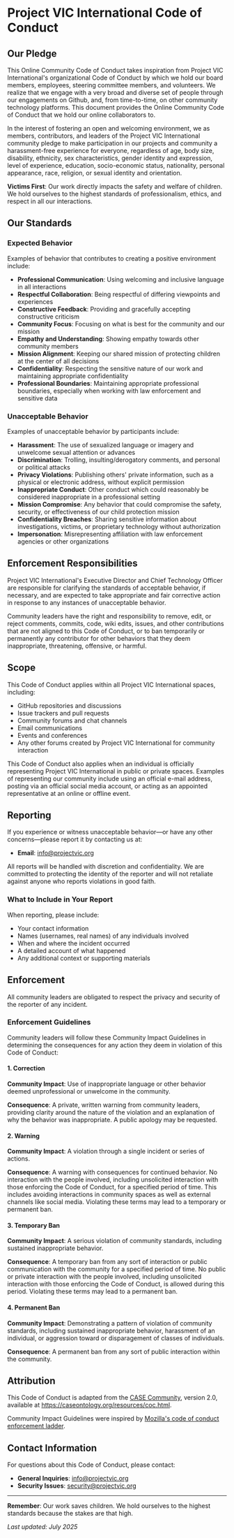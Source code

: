 # Project VIC International Code of Conduct

## Our Pledge
This Online Community Code of Conduct takes inspiration from Project VIC International's organizational Code of Conduct by which we hold our board members, employees, steering committee members, and volunteers. We realize that we engage with a very broad and diverse set of people through our engagements on Github, and, from time-to-time, on other community technology platforms. This document provides the Online Community Code of Conduct that we hold our online collaborators to.

In the interest of fostering an open and welcoming environment, we as members, contributors, and leaders of the Project VIC International community pledge to make participation in our projects and community a harassment-free experience for everyone, regardless of age, body size, disability, ethnicity, sex characteristics, gender identity and expression, level of experience, education, socio-economic status, nationality, personal appearance, race, religion, or sexual identity and orientation.

**Victims First**: Our work directly impacts the safety and welfare of children. We hold ourselves to the highest standards of professionalism, ethics, and respect in all our interactions.

## Our Standards

### Expected Behavior

Examples of behavior that contributes to creating a positive environment include:

* **Professional Communication**: Using welcoming and inclusive language in all interactions
* **Respectful Collaboration**: Being respectful of differing viewpoints and experiences
* **Constructive Feedback**: Providing and gracefully accepting constructive criticism
* **Community Focus**: Focusing on what is best for the community and our mission
* **Empathy and Understanding**: Showing empathy towards other community members
* **Mission Alignment**: Keeping our shared mission of protecting children at the center of all decisions
* **Confidentiality**: Respecting the sensitive nature of our work and maintaining appropriate confidentiality
* **Professional Boundaries**: Maintaining appropriate professional boundaries, especially when working with law enforcement and sensitive data

### Unacceptable Behavior

Examples of unacceptable behavior by participants include:

* **Harassment**: The use of sexualized language or imagery and unwelcome sexual attention or advances
* **Discrimination**: Trolling, insulting/derogatory comments, and personal or political attacks
* **Privacy Violations**: Publishing others' private information, such as a physical or electronic address, without explicit permission
* **Inappropriate Conduct**: Other conduct which could reasonably be considered inappropriate in a professional setting
* **Mission Compromise**: Any behavior that could compromise the safety, security, or effectiveness of our child protection mission
* **Confidentiality Breaches**: Sharing sensitive information about investigations, victims, or proprietary technology without authorization
* **Impersonation**: Misrepresenting affiliation with law enforcement agencies or other organizations

## Enforcement Responsibilities

Project VIC International's Executive Director and Chief Technology Officer are responsible for clarifying the standards of acceptable behavior, if necessary, and are expected to take appropriate and fair corrective action in response to any instances of unacceptable behavior.

Community leaders have the right and responsibility to remove, edit, or reject comments, commits, code, wiki edits, issues, and other contributions that are not aligned to this Code of Conduct, or to ban temporarily or permanently any contributor for other behaviors that they deem inappropriate, threatening, offensive, or harmful.

## Scope

This Code of Conduct applies within all Project VIC International spaces, including:

* GitHub repositories and discussions
* Issue trackers and pull requests
* Community forums and chat channels
* Email communications
* Events and conferences
* Any other forums created by Project VIC International for community interaction

This Code of Conduct also applies when an individual is officially representing Project VIC International in public or private spaces. Examples of representing our community include using an official e-mail address, posting via an official social media account, or acting as an appointed representative at an online or offline event.

## Reporting

If you experience or witness unacceptable behavior—or have any other concerns—please report it by contacting us at:

* **Email**: info@projectvic.org

All reports will be handled with discretion and confidentiality. We are committed to protecting the identity of the reporter and will not retaliate against anyone who reports violations in good faith.

### What to Include in Your Report

When reporting, please include:

* Your contact information
* Names (usernames, real names) of any individuals involved
* When and where the incident occurred
* A detailed account of what happened
* Any additional context or supporting materials

## Enforcement

All community leaders are obligated to respect the privacy and security of the reporter of any incident.

### Enforcement Guidelines

Community leaders will follow these Community Impact Guidelines in determining the consequences for any action they deem in violation of this Code of Conduct:

#### 1. Correction
**Community Impact**: Use of inappropriate language or other behavior deemed unprofessional or unwelcome in the community.

**Consequence**: A private, written warning from community leaders, providing clarity around the nature of the violation and an explanation of why the behavior was inappropriate. A public apology may be requested.

#### 2. Warning
**Community Impact**: A violation through a single incident or series of actions.

**Consequence**: A warning with consequences for continued behavior. No interaction with the people involved, including unsolicited interaction with those enforcing the Code of Conduct, for a specified period of time. This includes avoiding interactions in community spaces as well as external channels like social media. Violating these terms may lead to a temporary or permanent ban.

#### 3. Temporary Ban
**Community Impact**: A serious violation of community standards, including sustained inappropriate behavior.

**Consequence**: A temporary ban from any sort of interaction or public communication with the community for a specified period of time. No public or private interaction with the people involved, including unsolicited interaction with those enforcing the Code of Conduct, is allowed during this period. Violating these terms may lead to a permanent ban.

#### 4. Permanent Ban
**Community Impact**: Demonstrating a pattern of violation of community standards, including sustained inappropriate behavior, harassment of an individual, or aggression toward or disparagement of classes of individuals.

**Consequence**: A permanent ban from any sort of public interaction within the community.

## Attribution

This Code of Conduct is adapted from the [CASE Community](https://caseontology.org/), version 2.0, available at https://caseontology.org/resources/coc.html.

Community Impact Guidelines were inspired by [Mozilla's code of conduct enforcement ladder](https://github.com/mozilla/diversity).

## Contact Information

For questions about this Code of Conduct, please contact:

* **General Inquiries**: info@projectvic.org
* **Security Issues**: security@projectvic.org

---

**Remember**: Our work saves children. We hold ourselves to the highest standards because the stakes are that high.

*Last updated: July 2025*

